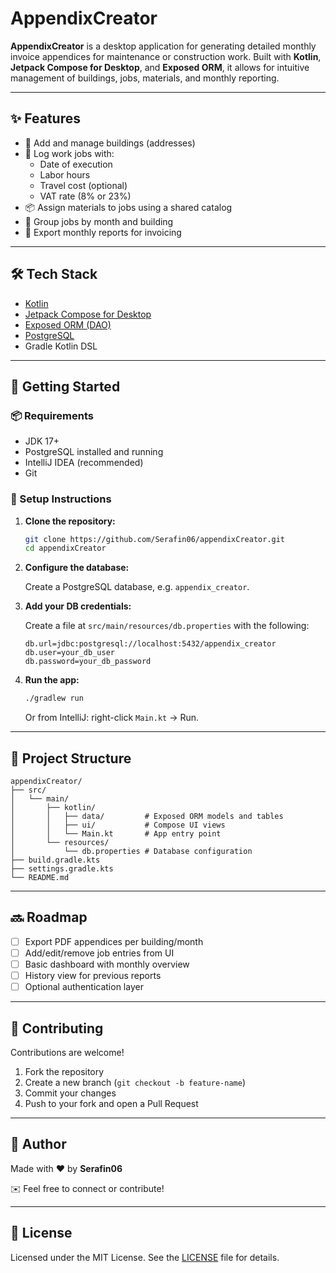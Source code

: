 # AppendixCreator

**AppendixCreator** is a desktop application for generating detailed monthly invoice appendices for maintenance or construction work. Built with **Kotlin**, **Jetpack Compose for Desktop**, and **Exposed ORM**, it allows for intuitive management of buildings, jobs, materials, and monthly reporting.

---

## ✨ Features

- 🏢 Add and manage buildings (addresses)
- 🧱 Log work jobs with:
  - Date of execution
  - Labor hours
  - Travel cost (optional)
  - VAT rate (8% or 23%)
- 📦 Assign materials to jobs using a shared catalog
- 📅 Group jobs by month and building
- 🧾 Export monthly reports for invoicing

---

## 🛠️ Tech Stack

- [Kotlin](https://kotlinlang.org/)
- [Jetpack Compose for Desktop](https://www.jetbrains.com/lp/compose/)
- [Exposed ORM (DAO)](https://github.com/JetBrains/Exposed)
- [PostgreSQL](https://www.postgresql.org/)
- Gradle Kotlin DSL

---

## 🚀 Getting Started

### 📦 Requirements

- JDK 17+
- PostgreSQL installed and running
- IntelliJ IDEA (recommended)
- Git

### 🔧 Setup Instructions

1. **Clone the repository:**

   ```bash
   git clone https://github.com/Serafin06/appendixCreator.git
   cd appendixCreator
   ```

2. **Configure the database:**

   Create a PostgreSQL database, e.g. `appendix_creator`.

3. **Add your DB credentials:**

   Create a file at `src/main/resources/db.properties` with the following:

   ```properties
   db.url=jdbc:postgresql://localhost:5432/appendix_creator
   db.user=your_db_user
   db.password=your_db_password
   ```

4. **Run the app:**

   ```bash
   ./gradlew run
   ```

   Or from IntelliJ: right-click `Main.kt` → Run.

---

## 📁 Project Structure

```
appendixCreator/
├── src/
│   └── main/
│       ├── kotlin/
│       │   ├── data/         # Exposed ORM models and tables
│       │   ├── ui/           # Compose UI views
│       │   └── Main.kt       # App entry point
│       └── resources/
│           └── db.properties # Database configuration
├── build.gradle.kts
├── settings.gradle.kts
└── README.md
```

---

## 🔜 Roadmap

- [ ] Export PDF appendices per building/month
- [ ] Add/edit/remove job entries from UI
- [ ] Basic dashboard with monthly overview
- [ ] History view for previous reports
- [ ] Optional authentication layer

---

## 🤝 Contributing

Contributions are welcome!

1. Fork the repository
2. Create a new branch (`git checkout -b feature-name`)
3. Commit your changes
4. Push to your fork and open a Pull Request

---

## 👤 Author

Made with ❤️ by **Serafin06**

✉️ Feel free to connect or contribute!

---

## 📄 License

Licensed under the MIT License. See the [LICENSE](LICENSE) file for details.
